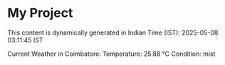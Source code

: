 # My Project

This content is dynamically generated in Indian Time (IST): 2025-05-08 03:11:45 IST


Current Weather in Coimbatore:
Temperature: 25.88 °C
Condition: mist
